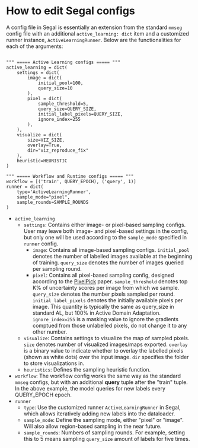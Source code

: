 # How to edit Segal configs


A config file in Segal is essentially an extension from the standard `mmseg` config file with an additional `active_learning: dict` item and a customized runner instance, `ActiveLearningRunner`. Below are the functionalities for each of the arguments:

```

""" ===== Active Learning configs ===== """
active_learning = dict(
    settings = dict(
        image = dict(
            initial_pool=100, 
            query_size=10
        ),
        pixel = dict(
            sample_threshold=5,              
            query_size=QUERY_SIZE,           
            initial_label_pixels=QUERY_SIZE, 
            ignore_index=255 
        ),
    ),
    visualize = dict(
        size=VIZ_SIZE,
        overlay=True,
        dir="viz_reproduce_fix"
    ),
    heuristic=HEURISTIC
)

""" ===== Workflow and Runtime configs ===== """
workflow = [('train', QUERY_EPOCH), ('query', 1)] 
runner = dict(
    type='ActiveLearningRunner', 
    sample_mode="pixel", 
    sample_rounds=SAMPLE_ROUNDS
)
```

- `active_learning`
    - `settings`: Contains either image- or pixel-based sampling configs. User may leave both image- and pixel-based settings in the config, but only one will be used according to the `sample_mode` specified in `runner` config.
        - `image`: Contains all image-based sampling configs. `initial_pool` denotes the number of labelled images available at the beginning of training. `query_size` denotes the number of images queried per sampling round. 
        - `pixel`: Contains all pixel-based sampling config, designed according to the [PixelPick](https://github.com/NoelShin/PixelPick) paper. `sample_threshold` denotes top K% of uncertainty scores per image from which we sample. `query_size` denotes the number pixels sampled per round. `initial_label_pixels` denotes the initially available pixels per image. This quantity is typically the same as query_size in standard AL, but 100% in Active Domain Adaptation. `ignore_index=255` is a masking value to ignore the gradients comptued from those unlabelled pixels, do not change it to any other number. 
    - `visualize`: Contains settings to visualize the map of sampled pixels. `size` denotes number of visualized images/maps exported. `overlay` is a binary value to indicate whether to overlay the labelled pixels (shown as white dots) over the input image. `dir` specifies the folder to store visualizations in.
    - `heuristics`: Defines the sampling heuristic function.
- `workflow`: The workflow config works the same way as the standard `mmseg` configs, but with an additional **query** tuple after the "train" tuple. In the above example, the model queries for new labels every QUERY_EPOCH epoch.  
- `runner`
    - `type`: Use the customized runner `ActiveLearningRunner` in Segal, which allows iteratively adding new labels into the dataloader.
    - `sample_mode`: Define the sampling mode, either "pixel" or "image". Will also allow region-based sampling in the near future. 
    - `sample_rounds`: Numbers of sampling rounds. For example, setting this to 5 means sampling `query_size` amount of labels for five times.